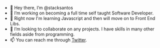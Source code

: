 - 👋 Hey there, I’m @stacksantos
- 👀 I’m working on becoming a full time self taught Software Developer.
- 🌱 Right now I'm learning Javascript and then will move on to Front End Libs.
- 💞️ I’m looking to collaborate on any projects.  I have skills in many other fields aside from programming.
- 📫 You can reach me through <a href="https//twitter.com/stacksantos" target="_blank" rel="noopener noreferrer">Twitter</a>.

<!---
stacksantos/stacksantos is a ✨ special ✨ repository because its `README.md` (this file) appears on your GitHub profile.
You can click the Preview link to take a look at your changes.
--->
